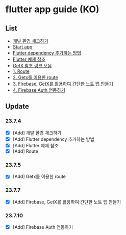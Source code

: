 # flutter app guide (KO)

## List

- [개발 환경 체크하기](./docs/%EA%B0%9C%EB%B0%9C%20%ED%99%98%EA%B2%BD%20%EC%B2%B4%ED%81%AC%ED%95%98%EA%B8%B0.md)
- [Start app](./docs/Start%20app.md)
- [Flutter dependency 추가하는 방법](./docs/Flutter%20dependency%20%EC%B6%94%EA%B0%80%ED%95%98%EB%8A%94%20%EB%B0%A9%EB%B2%95.md)
- [Flutter 예제 참조](./docs/Flutter%20%EC%98%88%EC%A0%9C%20%EC%B0%B8%EC%A1%B0.md)
- [GetX 참조 링크 모음](./docs/GetX%20%EC%B0%B8%EC%A1%B0%20%EB%A7%81%ED%81%AC%20%EB%AA%A8%EC%9D%8C.md)
- [1. Route](./docs/1.%20Route.md)
- [2. Getx를 이용한 route](./docs/2.%20Getx%EB%A5%BC%20%EC%9D%B4%EC%9A%A9%ED%95%9C%20route.md)
- [3. Firebase, GetX를 활용하여 간단한 노트 앱 만들기](./docs/3.%20Firebase%2C%20GetX%EB%A5%BC%20%ED%99%9C%EC%9A%A9%ED%95%98%EC%97%AC%20%EA%B0%84%EB%8B%A8%ED%95%9C%20%EB%85%B8%ED%8A%B8%20%EC%95%B1%20%EB%A7%8C%EB%93%A4%EA%B8%B0.md)
- [4. Firebase Auth 연동하기](./docs/4.%20Firebase%20Auth%20연동하기.md)

## Update

### 23.7.4

- [x] [Add] 개발 환경 체크하기
- [x] [Add] Flutter dependency 추가하는 방법
- [x] [Add] Flutter 예제 참조
- [x] [Add] Route

### 23.7.5

- [x] [Add] Getx를 이용한 route

### 23.7.7

- [x] [Add] Firebase, GetX를 활용하여 간단한 노트 앱 만들기

### 23.7.10

- [x] [Add] Firebase Auth 연동하기
